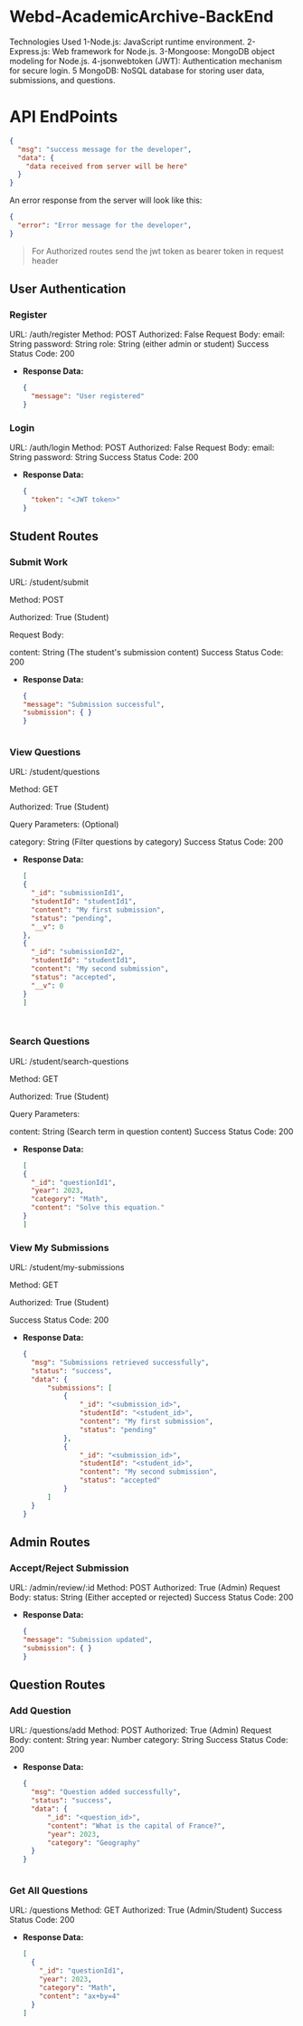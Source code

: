 # Webd-AcademicArchive-BackEnd

Technologies Used
1-Node.js: JavaScript runtime environment.
2-Express.js: Web framework for Node.js.
3-Mongoose: MongoDB object modeling for Node.js.
4-jsonwebtoken (JWT): Authentication mechanism for secure login.
5 MongoDB: NoSQL database for storing user data, submissions, and questions.

# API EndPoints

```json
{
  "msg": "success message for the developer",
  "data": {
    "data received from server will be here"
  }
}
```

An error response from the server will look like this:

```json
{
  "error": "Error message for the developer",
}
```
> For Authorized routes send the jwt token as bearer token in request header

## User Authentication

### Register

URL: /auth/register
Method: POST
Authorized: False
Request Body:
email: String
password: String
role: String (either admin or student)
Success Status Code: 200
- **Response Data:**

    ```json
    {
      "message": "User registered"
    }

    ```

### Login

URL: /auth/login
Method: POST
Authorized: False
Request Body:
email: String
password: String
Success Status Code: 200

- **Response Data:**

    ```json
   {
      "token": "<JWT token>"
   }


    ```

## Student Routes
### Submit Work
URL: /student/submit

Method: POST

Authorized: True (Student)

Request Body:

content: String (The student's submission content)
Success Status Code: 200

- **Response Data:**

    ```json
   {
    "message": "Submission successful",
    "submission": { }
   }



    ```

### View Questions
URL: /student/questions

Method: GET

Authorized: True (Student)

Query Parameters: (Optional)

category: String (Filter questions by category)
Success Status Code: 200

- **Response Data:**

    ```json
   [
    {
      "_id": "submissionId1",
      "studentId": "studentId1",
      "content": "My first submission",
      "status": "pending",
      "__v": 0
    },
    {
      "_id": "submissionId2",
      "studentId": "studentId1",
      "content": "My second submission",
      "status": "accepted",
      "__v": 0
    }
  ]




    ```

### Search Questions
URL: /student/search-questions

Method: GET

Authorized: True (Student)

Query Parameters:

content: String (Search term in question content)
Success Status Code: 200
   
- **Response Data:**

    ```json
   [
    {
      "_id": "questionId1",
      "year": 2023,
      "category": "Math",
      "content": "Solve this equation."
    }
  ]

    ```
### View My Submissions
URL: /student/my-submissions

Method: GET

Authorized: True (Student)

Success Status Code: 200

- **Response Data:**

    ```json
   {
      "msg": "Submissions retrieved successfully",
      "status": "success",
      "data": {
          "submissions": [
              {
                  "_id": "<submission_id>",
                  "studentId": "<student_id>",
                  "content": "My first submission",
                  "status": "pending"
              },
              {
                  "_id": "<submission_id>",
                  "studentId": "<student_id>",
                  "content": "My second submission",
                  "status": "accepted"
              }
          ]
      }
  }


    ```
## Admin Routes
### Accept/Reject Submission
URL: /admin/review/:id
Method: POST
Authorized: True (Admin)
Request Body:
status: String (Either accepted or rejected)
Success Status Code: 200
- **Response Data:**

    ```json
  {
    "message": "Submission updated",
    "submission": { }
  }


    ```

## Question Routes
### Add Question
URL: /questions/add
Method: POST
Authorized: True (Admin)
Request Body:
content: String
year: Number
category: String
Success Status Code: 200

- **Response Data:**

    ```json
  {
      "msg": "Question added successfully",
      "status": "success",
      "data": {
          "_id": "<question_id>",
          "content": "What is the capital of France?",
          "year": 2023,
          "category": "Geography"
      }
  }



    ```
### Get All Questions
URL: /questions
Method: GET
Authorized: True (Admin/Student)
Success Status Code: 200

- **Response Data:**

    ```json
  [
      {
        "_id": "questionId1",
        "year": 2023,
        "category": "Math",
        "content": "ax+by=4"
      }
    ]
    ```

